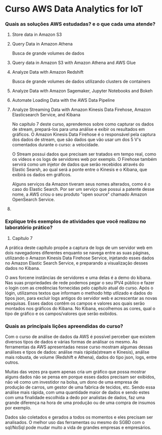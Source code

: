 # Curso AWS Data Analytics for IoT

###  Quais as soluções AWS estudadas? e o que cada uma atende?

1. Store data in Amazon S3

2. Query Data in Amazon Athena

    Busca de grande volumes de dados

3. Query data in Amazon S3 with Amazon Athena and AWS Glue

4. Analyze Data with Amazon Redshift

    Busca de grande volumes de dados utilizando clusters de containers

5. Analyze Data with Amazon Sagemaker, Jupyter Notebooks and Bokeh

6. Automate Loading Data with the AWS Data Pipeline

7. Analyze Streaming Data with Amazon Kinesis Data Firehose, Amazon Elasticsearch Service, and Kibana

    No capítulo 7 deste curso, aprendemos sobre como capturar os dados de stream, prepará-los para uma análise e exibir os resultados em gráficos. O Amazon Kinesis Data Firehose é o responsável pela captura dos dados de stream, que são dados que vão usar um dos 5 V's comentados durante o curso: a velocidade. 
    
    O Stream possui dados que precisam ser tratados em tempo real, como os vídeos e os logs de servidores web por exemplo. O Firehose também servirá como um injetor de dados que serão recebidos através do Elastic Searsh, ao qual será a ponte entre o Kinesis e o Kibana, que exibirá os dados em gráficos. 

    Alguns serviços da Amazon tiveram seus nomes alterados, como é o caso do Elastic Search. Por ser um serviço que possui a patente desse nome, a AWS criou o seu produto "open source" chamado Amazon OpenSearch Service.

8.

### Explique três exemplos de atividades que você realizou no laboratório prático?

1. Capítulo 7

A prática deste capítulo propõe a captura de logs de um servidor web em dois navegadores diferentes enquanto se navega entre as suas páginas, utilizando o Amazon Kinesis Data Firehose Service, injetando esses dados no Amazon Elastic Search Service, e preparando a visualização desses dados no Kibana. 

O aws forcene instâncias de servidores e uma delas é a demo do kibana. Nas suas propriedades de rede podemos pegar o seu IPV4 público e fazer o login com as credências fornecidas pelo capítulo atual do curso. Após o lógin, utilizamos textos que informam o methodo http utlizado e dados do tipos json, para excluir logs antigos do servidor web e acrescentar as novas pesquisas. Esses dados contêm os campos e valores aos quais serão montados nos gráficos do Kibana. No Kibana, escolhemos as cores, qual o tipo de gráfico e os campos/valores que serão exibidos. 

### Quais as principais lições apreendidas do curso?

Com o curso de análise de dados da AWS é possível perceber que existem diversos tipos de dados e várias formas de análisar os mesmo. As ferramentas da AWS apresentadas nesse curso mostram algumas dessas análises e tipos de dados: análise mais rápida(stream e Kinesis), análise mais robusta, de volume (Redshift e Athena), dados do tipo json, logs, entre outros. 

Muitas das vezes pra quem apenas cria um gráfico que possa mostrar alguns dados não se pensa em porque esses dados precisam ser exibidos, não vê como um investidor na bolsa, um dono de uma empresa de produção de carros, um gestor de uma fabrica de tecidos, etc. Sendo essa análise mais rápida, com uma quantidade maior de dados e sendo estes com uma finalidade escolhida a dedo por analistas de dados, faz uma grande diferença na hora de uma produção ou de uma compra de insumos por exemplo. 

Dados são coletados e gerados a todos os momentos e eles precisam ser analisados. O melhor uso das ferramentas ou mesmo do SGBD com o sql/NoSql pode mudar muito a vida de grandes empresas e empresários. 